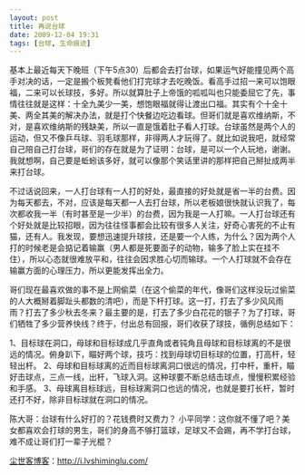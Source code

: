 ```yaml
---
layout: post
title: 再说台球
date: 2009-12-04 19:31
tags: [台球, 生命痕迹]
---
```

基本上最近每天下晚班（下午5点30）后都会去打台球，如果运气好能撞见两个高手对决的话，一定是搬个板凳看他们打完球才去吃晚饭。看高手过招一来可以饱眼福，二来可以长球技，多好。所以就算肚子上帝饿的呱呱叫也只能委屈它了先，事情往往就是这样：十全九美少一美，想饱眼福就得让渡出口福。其实有个十全十美、两全其美的解决办法，就是打个快餐边吃边看球。但哥们就是喜欢维纳斯，不对，是喜欢维纳斯的残缺美，所以一直是饿着肚子看人打球。台球虽然是两个人的运动，但又不像乒乓球、羽毛球那样，非得两人才玩得了。就比如说我吧，就经常自己陪自己打台球，哥们的存在就是为了证明：台球，是可以一个人玩地，谢谢。我就想啊，自己要是蚯蚓该多好，就可以像那个笑话里讲的那样把自己掰扯成两半来打台球。

不过话说回来，一人打台球有一人打的好处，最直接的好处就是省一半的台费。因为每天都去，不对，应该是每天都一人去打台球，所以老板娘很快就认识我了，每次都收我一半（有时甚至是一少半）的台费，因为我是一人打嘛。一人打台球还有个好处就是比较招眼，因为往往怪事都会比较有很多人关注，好奇心害死的不止有猫，还有人。我发现，要想迅速提升球技，还是要一个人练，为什么？因为两个人打的时候老是会掂记着输赢（男人都是死要面子的动物，输多了脸上实在挂不住），所以心态就很难放平和，往往会因求胜心切而输球。一个人打球就不会存在输赢方面的心理压力，所以更能发挥出全力。

哥们现在最喜欢做的事不是上网偷菜（在这个偷菜的年代，像哥们这样没玩过偷菜的人大概掰着脚趾头都数的清吧），而是下杆打球。这一打，打去了多少风风雨雨？打去了多少秋去冬来？最主要的是，打去了多少白花花的银子？为了打球，哥们牺牲了多少营养快线？终于，付出总有回报，哥们收获了球技，循例总结如下：

1、目标球在洞口，母球和目标球成几乎直角或者钝角且母球和目标球离的不是很远的情况。俯身趴下，瞄好两个球，技巧：找到母球切目标球的位置，打高杆，轻轻出杆。
2、母球和目标球离的近而目标球离洞口很远的情况，打中杆，重杆，瞄好击球点，三点一线，出杆，飞球入洞。这种球要不断总结击球点，慢慢积累经验和手感。
3、母球离目标球远，目标球离洞口也远的情况，也就是要打长杆，暂时还打不好，除非目标球就在洞口的情况。

陈大哥：台球有什么好打的？花钱费时又费力？
小平同学：这你就不懂了吧？美女都喜欢会打球的男生，哥们的身高不够打篮球，足球又不会踢，再不学打台球，难不成让哥们打一辈子光棍？

<a href="http://i.lvshiminglu.com/">尘世客博客</a>：<a href="http://i.lvshiminglu.com/">http://i.lvshiminglu.com/</a>


